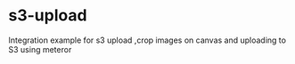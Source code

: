 # s3-upload

Integration example for s3 upload ,crop images on canvas and uploading to S3 using meteror

